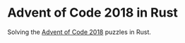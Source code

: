 # Advent of Code 2018 in Rust

Solving the [Advent of Code 2018] puzzles in Rust.

[Advent of Code 2018]: http://adventofcode.com
